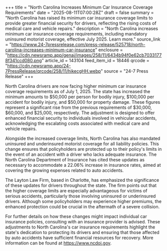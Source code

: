 +++
title = "North Carolina Increases Minimum Car Insurance Coverage Requirements"
date = "2025-08-11T07:00:28Z"
draft = false
summary = "North Carolina has raised its minimum car insurance coverage limits to provide greater financial security for drivers, reflecting the rising costs of medical care and vehicle repairs."
description = "North Carolina increases minimum car insurance coverage requirements, including mandatory uninsured motorist coverage, effective July 2025. Learn more."
source_link = "https://www.24-7pressrelease.com/press-release/525718/north-carolina-increases-minimum-car-insurance"
enclosure = "https://cdn.newsramp.app/genai/images/258/11/6434b94f0e62cb70331778f341ccd080.png"
article_id = 143104
feed_item_id = 18446
qrcode = "https://cdn.newsramp.app/24-7PressRelease/qrcode/258/11/hikecgHH.webp"
source = "24-7 Press Release"
+++

<p>North Carolina drivers are now facing higher minimum car insurance coverage requirements as of July 1, 2025. The state has increased the minimum amounts to $50,000 per person for bodily injury, $100,000 per accident for bodily injury, and $50,000 for property damage. These figures represent a significant rise from the previous requirements of $30,000, $60,000, and $25,000, respectively. The adjustment is designed to offer enhanced financial security to individuals involved in vehicular accidents, acknowledging the escalating costs associated with medical care and vehicle repairs.</p><p>Alongside the increased coverage limits, North Carolina has also mandated uninsured and underinsured motorist coverage for all liability policies. This change ensures that policyholders are protected up to their policy's limits in the event of an accident with a driver who lacks adequate insurance. The North Carolina Department of Insurance has cited these updates as necessary to accommodate a 22.06% increase in insurance rates, aimed at covering the growing expenses related to auto accidents.</p><p>The Layton Law Firm, based in Charlotte, has emphasized the significance of these updates for drivers throughout the state. The firm points out that the higher coverage limits are especially advantageous for victims of serious accidents, particularly those involving uninsured or underinsured drivers. Although some policyholders may experience higher premiums, the enhanced protection could be crucial in the aftermath of a severe collision.</p><p>For further details on how these changes might impact individual car insurance policies, consulting with an insurance provider is advised. These adjustments to North Carolina's car insurance requirements highlight the state's dedication to protecting its drivers and ensuring that those affected by auto accidents have sufficient financial resources for recovery. More information can be found at <a href='https://www.ncdoi.gov' rel='nofollow' target='_blank'>https://www.ncdoi.gov</a>.</p>